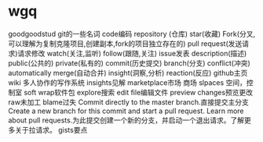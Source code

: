 # wgq
goodgoodstud
git的一些名词
code编码
repository (仓库)
star(收藏)
Fork(分叉,可以理解为复制克隆项目,创建副本,fork的项目独立存在的)
pull request(发送请求)请求修改
watch(关注,监听)
follow(跟随,关注)
issue发表
description(描述)
public(公共的)
private(私有的)
commit(历史提交)
branch(分支)
conflict(冲突)
automatically merge(自动合并)
insight(洞察,分析)
reaction(反应)
github主页
wiki 多人协作的写作系统
insights见解
marketplace市场 商场
slpaces 空间，控制室
soft wrap软件包
explore搜索
edit file编辑文件
preview changes预览更改
raw未加工
blame过失
Commit directly to the master branch.直接提交主分支
Create a new branch for this commit and start a pull request. Learn more about pull requests.为此提交创建一个新的分支，并启动一个退出请求。了解更多关于拉请求。
gists要点
